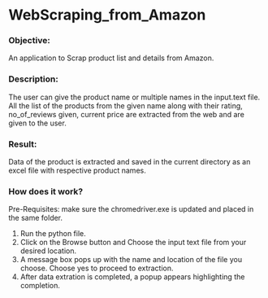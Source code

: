 # WebScraping_from_Amazon

### Objective:
An application to Scrap product list and details from Amazon.

### Description:
The user can give the product name or multiple names in the input.text file.
All the list of the products from the given name along with their rating, no_of_reviews given, current price are extracted from the web and are given to the user.

### Result:
Data of the product is extracted and saved in the current directory as an excel file with respective product names.

### How does it work?
Pre-Requisites: make sure the chromedriver.exe is updated and placed in the same folder.
1. Run the python file.
2. Click on the Browse button and Choose the input text file from your desired location.
3. A message box pops up with the name and location of the file you choose. Choose yes to proceed to extraction.
4. After data extration is completed, a popup appears highlighting the completion.
